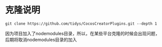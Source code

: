 # 克隆说明
```
git clone https://github.com/tidys/CocosCreatorPlugins.git --depth 1

```
因为项目加入了nodemodules目录，所以，在某些平台克隆的时候会出现问题，后期将取消nodemodules目录的加入